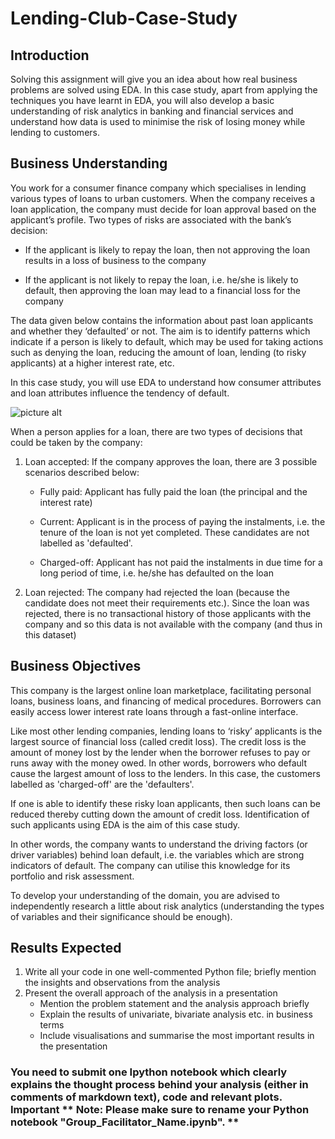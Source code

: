 # Lending-Club-Case-Study

## Introduction

Solving this assignment will give you an idea about how real business problems are solved using EDA. In this case study, apart from applying the techniques you have learnt in EDA, you will also develop a basic understanding of risk analytics in banking and financial services and understand how data is used to minimise the risk of losing money while lending to customers.

## Business Understanding

You work for a consumer finance company which specialises in lending various types of loans to urban customers. When the company receives a loan application, the company must decide for loan approval based on the applicant’s profile. Two types of risks are associated with the bank’s decision:

- If the applicant is likely to repay the loan, then not approving the loan results in a loss of business to the company

- If the applicant is not likely to repay the loan, i.e. he/she is likely to default, then approving the loan may lead to a financial loss for the company

The data given below contains the information about past loan applicants and whether they ‘defaulted’ or not. The aim is to identify patterns which indicate if a person is likely to default, which may be used for taking actions such as denying the loan, reducing the amount of loan, lending (to risky applicants) at a higher interest rate, etc.

In this case study, you will use EDA to understand how consumer attributes and loan attributes influence the tendency of default.

![picture alt](https://cdn.upgrad.com/UpGrad/temp/7afbce98-8ecc-41c6-96d8-981cba7d343f/Loan_image.png)

When a person applies for a loan, there are two types of decisions that could be taken by the company:

1. Loan accepted: If the company approves the loan, there are 3 possible scenarios described below:

	- Fully paid: Applicant has fully paid the loan (the principal and the interest rate)

	- Current: Applicant is in the process of paying the instalments, i.e. the tenure of the loan is not yet completed. These candidates are not labelled as 'defaulted'.

	- Charged-off: Applicant has not paid the instalments in due time for a long period of time, i.e. he/she has defaulted on the loan 

2. Loan rejected: The company had rejected the loan (because the candidate does not meet their requirements etc.). Since the loan was rejected, there is no transactional history of those applicants with the company and so this data is not available with the company (and thus in this dataset)

## Business Objectives

This company is the largest online loan marketplace, facilitating personal loans, business loans, and financing of medical procedures. Borrowers can easily access lower interest rate loans through a fast-online interface. 

Like most other lending companies, lending loans to ‘risky’ applicants is the largest source of financial loss (called credit loss). The credit loss is the amount of money lost by the lender when the borrower refuses to pay or runs away with the money owed. In other words, borrowers who default cause the largest amount of loss to the lenders. In this case, the customers labelled as 'charged-off' are the 'defaulters'. 

If one is able to identify these risky loan applicants, then such loans can be reduced thereby cutting down the amount of credit loss. Identification of such applicants using EDA is the aim of this case study.

In other words, the company wants to understand the driving factors (or driver variables) behind loan default, i.e. the variables which are strong indicators of default.  The company can utilise this knowledge for its portfolio and risk assessment. 

To develop your understanding of the domain, you are advised to independently research a little about risk analytics (understanding the types of variables and their significance should be enough).

## Results Expected

1. Write all your code in one well-commented Python file; briefly mention the insights and observations from the analysis 
2. Present the overall approach of the analysis in a presentation 
	- Mention the problem statement and the analysis approach briefly 
	- Explain the results of univariate, bivariate analysis etc. in business terms
	- Include visualisations and summarise the most important results in the presentation
 

### You need to submit one Ipython notebook which clearly explains the thought process behind your analysis (either in comments of markdown text), code and relevant plots. Important ** Note: Please make sure to rename your Python notebook "Group_Facilitator_Name.ipynb". **
